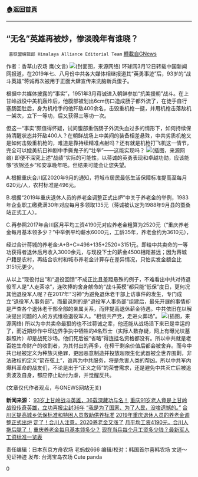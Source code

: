 ###  [:house:返回首頁](https://github.com/ourhimalayas/txt)
---

## “无名”英雄再被炒，惨淡晚年有谁晓？
` 喜联盟编辑部 Himalaya Alliance Editorial Team` [轉載自GNews](https://gnews.org/zh-hans/970977/)

作者：香草山农场  鹰(文言)
![]()![](https://gnews.org/wp-content/uploads/2021/03/Captura-de-pantalla-2021-03-12-a-las-6.42.42-p.-m..png)(封面图，来源网络)
环球网3月12日转载中国新闻网报道，在2019年七、八月份中共各大媒体相继报道其“英勇事迹”后，93岁的“战斗英雄”蒋诚再次被用于正面大肆宣传来洗脑新兵蛋子。

根据中共媒体披露的“事实”，1951年3月蒋诚进入朝鲜参加“抗美援朝”战斗。在上甘岭战役中美机轰炸后，他腹部被划出6cm伤口造成肠子都外流了，在徒手自行塞肠回肚后，身为机枪手的他歼敌400余名，击毁重机枪一挺，并用机枪击落敌机一架次，立下一等功，后又获得三等功一次。

但这一“事实”颇值得怀疑，试问腹部重伤肠子外流失血过多的情形下，如何持续保持清醒状态并歼敌400人？在朝鲜战场上中美间的装备相差悬殊，中共劣质机枪又是如何击毁重机枪的，难道是靠持续精准点射吗？还有就是机枪打飞机这一情节，完全可以媲美抗日神剧中手撕鬼子的“壮举”——这能实现吗？
![]()![](https://gnews.org/wp-content/uploads/2021/03/Captura-de-pantalla-2021-03-12-a-las-6.42.51-p.-m..png)(插图，来源网络)
即便不深究上述“战绩”实际的可能性，以蒋诚的英勇表现和卓越功勋，应该能够“衣锦还乡”和安享晚年吧。但结果可能会让您失望。

A.根据重庆合川区2020年9月的通知，将城市居民最低生活保障标准提高至每月620元/人，农村标准是496元。

B.根据“2019年重庆退休人员的养老金调整正式出炉”中关于养老金的举例，1983年企业职工缴费满30年对应每月多领取135元（蒋诚被认定为1988年9月县的蚕桑站正式工人）。

C.再参照2017年合川区月平均工资4190元对应养老金粗算为2520元（“重庆养老金每月基本领多少？”中举例平均薪水6000元，工龄35年，养老金约为3610元），

经过合计蒋城的养老金:A+B+C=496+135+2520=3151元。即给中共卖命的一等功获得者退休后月收入3000余元，与现役下士的薪金4500相距甚远；因为蒋城户籍是农村，再结合农村和城市养老金计算存在差异情况，只怕实发金额会比3151元更少。

从以上“现役付出”和“退役回馈”不成正比且差距悬殊的例子，不难看出中共对待退役军人是“人走茶凉”，连吹捧的舍身献命的“战斗英模”都只能“低保”度日，更何况其他退役军人呢？在2017年“习神”为避免退休老干部上访事件的发生，专门成立“退役军人事务部”。而最讽刺的是“退役军人事务部”组建后，最先开展的事情却是严查各个退休老干部全部的亲属关系，而非提高退休薪金待遇。中共依旧在以解决提出问题的人的方式维稳退役军人。“相信共产党，走进火葬场”。
![]()![](https://gnews.org/wp-content/uploads/2021/03/Captura-de-pantalla-2021-03-12-a-las-6.46.25-p.-m..png)(插图，来源网络)
所以为中共卖命最狠的也不过蒋诚之辈，他还能从战场活下来已是幸运的了，而近期炒作中印边界争执中牺牲的4名烈士（实际人数存疑，网上有曝光坟墓群照片）却是战死沙场。他们死后被“省略”得连挂名资格都没有。所以中共就是老百姓生命财产的收割者，为其付出的再多，在榨干剩余价值后都会被舍弃。而今中共已经被定义为种族灭绝罪，更因恶意制造并投放超限生化武器被全世界围剿，非法政权的定义“箭在弦上”，谁再为中共服务，将是危害人类的帮凶。所以中共军内爆料革命的战友们，不论是出于“正义之师”的荣誉需求，还是避免中共灭亡后被追责波及自身，都应停止助纣为虐，并觉醒反共。

(文章仅代作者观点，与GNEWS网站无关)

**新闻来源：**
[93岁上甘岭战斗英雄，36载深藏功与名！](https://china.huanqiu.com/article/42GyjMPtx3j)
[重庆91岁老人竟是上甘岭战役传奇英雄，立功喜报尘封36年](https://ishare.ifeng.com/c/s/7ox5Da90FSp)
[“我是为了国家、为了人民，没啥遗憾的。”](https://www.sohu.com/a/332255556_800317)
[合川区提高城乡低保标准和特困人员救助供养标准](https://www.sohu.com/a/416880376_120214174)
[2019年重庆退休人员的养老金调整正式出炉](https://cq.qq.com/a/20190726/001203.htm)
[定了！合川人注意，2020养老金又涨了](https://www.sohu.com/a/389191421_181490)
[月平均工资4190元，合川人拖后腿了！](https://www.sohu.com/a/160540557_181490)
[重庆养老金每月基本领多少？](https://chongqing.chashebao.com/wenti/19142.html)
[现在当兵每个月工资多少钱？最新军人工资标准一览表](https://www.mrcjcn.com/n/255460.html)

责任编辑：日本东京方舟农场 老蚂蚁666
编辑/校对：韩国首尔喜韩农场 文迹～见证神迹
发布: 台湾宝岛农场 Cute panda

0
